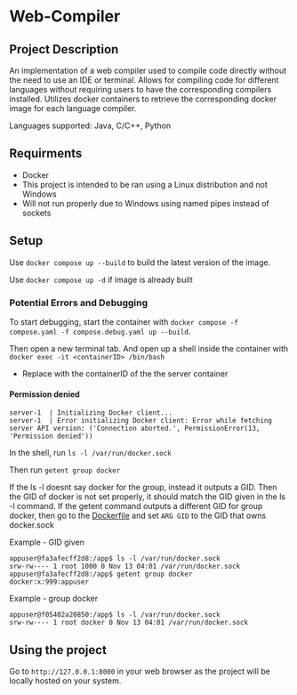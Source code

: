 # Web-Compiler
## Project Description
An implementation of a web compiler used to compile code directly without the need to use an IDE or terminal. Allows for compiling code for different languages without requiring users to have the corresponding compilers installed. Utilizes docker containers to retrieve the corresponding docker image for each language compiler.

Languages supported: Java, C/C++, Python

## Requirments
- Docker
 - This project is intended to be ran using a Linux distribution and not Windows
 - Will not run properly due to Windows using named pipes instead of sockets

## Setup
Use ```docker compose up --build``` to build the latest version of the image.

Use ```docker compose up -d``` if image is already built

### Potential Errors and Debugging
To start debugging, start the container with ```docker compose -f compose.yaml -f compose.debug.yaml up --build```.

Then open a new terminal tab. And open up a shell inside the container with ```docker exec -it <containerID> /bin/bash```
- Replace <containerID> with the containerID of the the server container

#### Permission denied
```
server-1  | Initializing Docker client...
server-1  | Error initializing Docker client: Error while fetching server API version: ('Connection aborted.', PermissionError(13, 'Permission denied'))
```

In the shell, run ```ls -l /var/run/docker.sock```

Then run ```getent group docker```

If the ls -l doesnt say docker for the group, instead it outputs a GID. Then the GID of docker is not set properly, it should match the GID given in the ls -l command. If the getent command outputs a different GID for group docker,
then go to the [Dockerfile](Dockerfile) and set ```ARG GID``` to the GID that owns docker.sock

Example - GID given
```
appuser@fa3afecff2d8:/app$ ls -l /var/run/docker.sock
srw-rw---- 1 root 1000 0 Nov 13 04:01 /var/run/docker.sock
appuser@fa3afecff2d8:/app$ getent group docker
docker:x:999:appuser
```

Example - group docker
```
appuser@f05402a20850:/app$ ls -l /var/run/docker.sock
srw-rw---- 1 root docker 0 Nov 13 04:01 /var/run/docker.sock
```

## Using the project
Go to ```http://127.0.0.1:8000``` in your web browser as the project will be locally hosted on your system.
